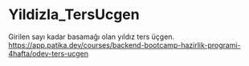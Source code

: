 # Yildizla_TersUcgen
Girilen sayı kadar basamağı olan yıldız ters üçgen.  https://app.patika.dev/courses/backend-bootcamp-hazirlik-programi-4hafta/odev-ters-ucgen
